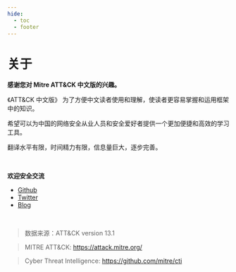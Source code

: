 ```yaml
---
hide:
  - toc
  - footer
---
```


# 关于

**感谢您对 Mitre ATT&CK 中文版的兴趣。**

《ATT&CK 中文版》 为了方便中文读者使用和理解，使读者更容易掌握和运用框架中的知识。

希望可以为中国的网络安全从业人员和安全爱好者提供一个更加便捷和高效的学习工具。

翻译水平有限，时间精力有限，信息量巨大，逐步完善。

<br >

**欢迎安全交流**

* [Github](https://github.com/seccmd/Attack_CN)
* [Twitter](https://twitter.com/sec_cmd) 
* [Blog](https://www.seccmd.net)

<br >

> 数据来源：ATT&CK version 13.1

> MITRE ATT&CK: https://attack.mitre.org/

> Cyber Threat Intelligence: https://github.com/mitre/cti